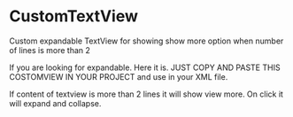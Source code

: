 # CustomTextView
Custom expandable TextView for showing show more option when number of lines is more than 2

If you are looking for expandable. Here it is.
JUST COPY AND PASTE THIS COSTOMVIEW IN YOUR PROJECT and use in your XML file.

If content of textview is more than 2 lines it will show view more. On click it will expand and collapse.
